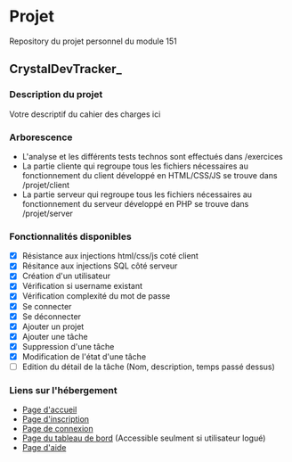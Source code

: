 # Projet
Repository du projet personnel du module 151

## CrystalDevTracker_

### Description du projet
Votre descriptif du cahier des charges ici

### Arborescence
- L'analyse et les différents tests technos sont effectués dans /exercices
- La partie cliente qui regroupe tous les fichiers nécessaires au fonctionnement du client développé en HTML/CSS/JS se trouve dans /projet/client </br>
- La partie serveur qui regroupe tous les fichiers nécessaires au fonctionnement du serveur développé en PHP se trouve dans /projet/server

### Fonctionnalités disponibles
- [X] Résistance aux injections html/css/js coté client
- [X] Résitance aux injections SQL côté serveur
- [X] Création d'un utilisateur
- [X] Vérification si username existant
- [X] Vérification complexité du mot de passe
- [X] Se connecter
- [X] Se déconnecter
- [X] Ajouter un projet
- [X] Ajouter une tâche
- [X] Suppression d'une tâche
- [X] Modification de l'état d'une tâche
- [ ] Edition du détail de la tâche (Nom, description, temps passé dessus) 

### Liens sur l'hébergement
- [Page d'accueil](https://abrahaml.emf-informatique.ch/151/client/)
- [Page d'inscription](https://abrahaml.emf-informatique.ch/151/client/register)
- [Page de connexion](https://abrahaml.emf-informatique.ch/151/client/login)
- [Page du tableau de bord](https://abrahaml.emf-informatique.ch/151/client/dashboard) (Accessible seulment si utilisateur logué)
- [Page d'aide](https://abrahaml.emf-informatique.ch/151/client/about)
